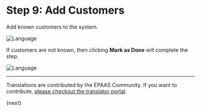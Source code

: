 <!-- add-breadcrumbs -->
# Step 9: Add Customers

Add known customers to the system.

<img alt="Language" class="screenshot" src="{{docs_base_url}}/assets/img/setup-wizard/step-9.png">

If customers are not known, then clicking **Mark as Done** will complete the step.

<img alt="Language" class="screenshot" src="{{docs_base_url}}/assets/img/setup-wizard/step-9a.png"> 

---

Translations are contributed by the EPAAS Community. If you want to contribute, [please checkout the translator portal](https://translate.epaas.com).

{next}
